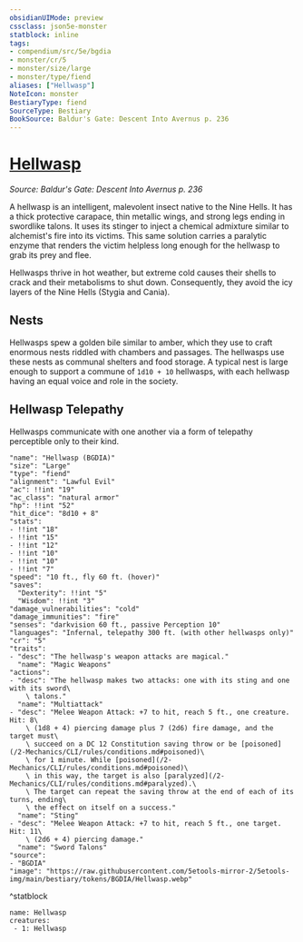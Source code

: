 ```yaml
---
obsidianUIMode: preview
cssclass: json5e-monster
statblock: inline
tags:
- compendium/src/5e/bgdia
- monster/cr/5
- monster/size/large
- monster/type/fiend
aliases: ["Hellwasp"]
NoteIcon: monster
BestiaryType: fiend
SourceType: Bestiary
BookSource: Baldur's Gate: Descent Into Avernus p. 236
---
```

# [Hellwasp](2-Mechanics\CLI\bestiary\fiend/hellwasp-bgdia.md)
*Source: Baldur's Gate: Descent Into Avernus p. 236*  

A hellwasp is an intelligent, malevolent insect native to the Nine Hells. It has a thick protective carapace, thin metallic wings, and strong legs ending in swordlike talons. It uses its stinger to inject a chemical admixture similar to alchemist's fire into its victims. This same solution carries a paralytic enzyme that renders the victim helpless long enough for the hellwasp to grab its prey and flee.

Hellwasps thrive in hot weather, but extreme cold causes their shells to crack and their metabolisms to shut down. Consequently, they avoid the icy layers of the Nine Hells (Stygia and Cania).

## Nests

Hellwasps spew a golden bile similar to amber, which they use to craft enormous nests riddled with chambers and passages. The hellwasps use these nests as communal shelters and food storage. A typical nest is large enough to support a commune of `1d10 + 10` hellwasps, with each hellwasp having an equal voice and role in the society.

## Hellwasp Telepathy

Hellwasps communicate with one another via a form of telepathy perceptible only to their kind.

```statblock
"name": "Hellwasp (BGDIA)"
"size": "Large"
"type": "fiend"
"alignment": "Lawful Evil"
"ac": !!int "19"
"ac_class": "natural armor"
"hp": !!int "52"
"hit_dice": "8d10 + 8"
"stats":
- !!int "18"
- !!int "15"
- !!int "12"
- !!int "10"
- !!int "10"
- !!int "7"
"speed": "10 ft., fly 60 ft. (hover)"
"saves":
  "Dexterity": !!int "5"
  "Wisdom": !!int "3"
"damage_vulnerabilities": "cold"
"damage_immunities": "fire"
"senses": "darkvision 60 ft., passive Perception 10"
"languages": "Infernal, telepathy 300 ft. (with other hellwasps only)"
"cr": "5"
"traits":
- "desc": "The hellwasp's weapon attacks are magical."
  "name": "Magic Weapons"
"actions":
- "desc": "The hellwasp makes two attacks: one with its sting and one with its sword\
    \ talons."
  "name": "Multiattack"
- "desc": "Melee Weapon Attack: +7 to hit, reach 5 ft., one creature. Hit: 8\
    \ (1d8 + 4) piercing damage plus 7 (2d6) fire damage, and the target must\
    \ succeed on a DC 12 Constitution saving throw or be [poisoned](/2-Mechanics/CLI/rules/conditions.md#poisoned)\
    \ for 1 minute. While [poisoned](/2-Mechanics/CLI/rules/conditions.md#poisoned)\
    \ in this way, the target is also [paralyzed](/2-Mechanics/CLI/rules/conditions.md#paralyzed).\
    \ The target can repeat the saving throw at the end of each of its turns, ending\
    \ the effect on itself on a success."
  "name": "Sting"
- "desc": "Melee Weapon Attack: +7 to hit, reach 5 ft., one target. Hit: 11\
    \ (2d6 + 4) piercing damage."
  "name": "Sword Talons"
"source":
- "BGDIA"
"image": "https://raw.githubusercontent.com/5etools-mirror-2/5etools-img/main/bestiary/tokens/BGDIA/Hellwasp.webp"
```
^statblock

```encounter-table
name: Hellwasp
creatures:
 - 1: Hellwasp
```